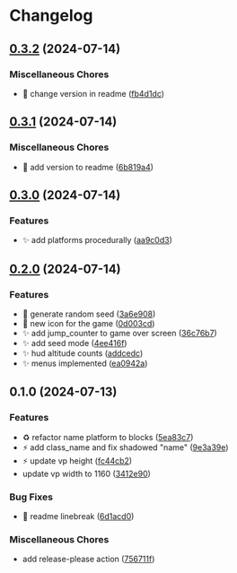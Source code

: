# Changelog

## [0.3.2](https://github.com/T1b4lt/AtomicJump/compare/v0.3.1...v0.3.2) (2024-07-14)


### Miscellaneous Chores

* :memo: change version in readme ([fb4d1dc](https://github.com/T1b4lt/AtomicJump/commit/fb4d1dc5afc127d5a96d7fd8221e325c77f04eee))

## [0.3.1](https://github.com/T1b4lt/AtomicJump/compare/v0.3.0...v0.3.1) (2024-07-14)


### Miscellaneous Chores

* :memo: add version to readme ([6b819a4](https://github.com/T1b4lt/AtomicJump/commit/6b819a4441f6964e7a96a4d802f24ab0bd4f59ba))

## [0.3.0](https://github.com/T1b4lt/AtomicJump/compare/v0.2.0...v0.3.0) (2024-07-14)


### Features

* :sparkles: add platforms procedurally ([aa9c0d3](https://github.com/T1b4lt/AtomicJump/commit/aa9c0d34c9c1770d92dc96972a4356dda97e9cfd))

## [0.2.0](https://github.com/T1b4lt/AtomicJump/compare/v0.1.0...v0.2.0) (2024-07-14)


### Features

* :dizzy: generate random seed ([3a6e908](https://github.com/T1b4lt/AtomicJump/commit/3a6e908e04fc0d2d83aba67fcf3320eb97a01322))
* :lipstick: new icon for the game ([0d003cd](https://github.com/T1b4lt/AtomicJump/commit/0d003cd437721b422aedda824ad59b71374de4b1))
* :sparkles: add jump_counter to game over screen ([36c76b7](https://github.com/T1b4lt/AtomicJump/commit/36c76b746fd767993cea97dbbe36609e99307991))
* :sparkles: add seed mode ([4ee416f](https://github.com/T1b4lt/AtomicJump/commit/4ee416fc0b133027c51041d72cf2bc6eda72a2b0))
* :sparkles: hud altitude counts ([addcedc](https://github.com/T1b4lt/AtomicJump/commit/addcedc4f4cf452d77ecf120abaa6f4fd40cf63b))
* :sparkles: menus implemented ([ea0942a](https://github.com/T1b4lt/AtomicJump/commit/ea0942a2b6cd45b1685633c8d6f3b7ecf5be3ac1))

## 0.1.0 (2024-07-13)


### Features

* :recycle: refactor name platform to blocks ([5ea83c7](https://github.com/T1b4lt/AtomicJump/commit/5ea83c7080ddacbe69be371691e397375aabfd56))
* :zap: add class_name and fix shadowed "name" ([9e3a39e](https://github.com/T1b4lt/AtomicJump/commit/9e3a39e813fbb564e90eeb343d992a841221fe09))
* :zap: update vp height ([fc44cb2](https://github.com/T1b4lt/AtomicJump/commit/fc44cb205bc59a07d861da7b1181f6433e3c0c15))
* update vp width to 1160 ([3412e90](https://github.com/T1b4lt/AtomicJump/commit/3412e90e8817dca79de64c35f6123a43df39a9ae))


### Bug Fixes

* :memo: readme linebreak ([6d1acd0](https://github.com/T1b4lt/AtomicJump/commit/6d1acd06d6c85a392fb347e10a3c5e724b85d196))


### Miscellaneous Chores

* add release-please action ([756711f](https://github.com/T1b4lt/AtomicJump/commit/756711f3a2651ee3aa86a05c6ab09507ecb9809b))
